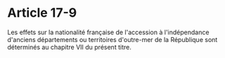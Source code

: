 # Article 17-9

Les effets sur la nationalité française de l'accession à l'indépendance d'anciens départements ou territoires d'outre-mer de la République sont déterminés au chapitre VII du présent titre.

